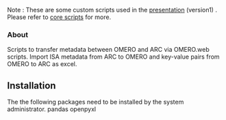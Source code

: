 Note : These are some custom scripts used in the [presentation](https://doi.org/10.5281/zenodo.15225615) (version1) . Please refer to [core scripts](https://github.com/ome/omero-scripts) for more.

### About
Scripts to transfer metadata between OMERO and ARC via OMERO.web scripts. Import ISA metadata from ARC to OMERO and key-value pairs from OMERO to ARC as excel.


## Installation

The the following packages need to be installed by the system administrator.
pandas
openpyxl
